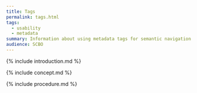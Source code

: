 ```yaml
---
title: Tags
permalink: tags.html
tags:  
  - usability
  - metadata
summary: Information about using metadata tags for semantic navigation.
audience: SCBO
---
```


{% include introduction.md %}  

{% include concept.md %}

{% include procedure.md %}


